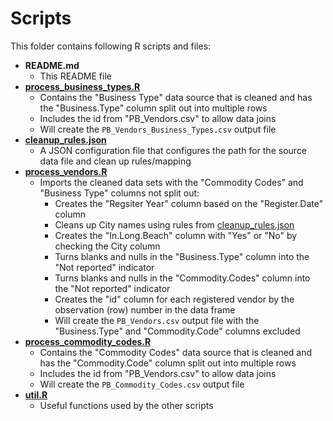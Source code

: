 # Scripts

This folder contains following R scripts and files:

  * **README.md**			                                
    - This README file
  * **[process_business_types.R](process_business_types.R)**
    - Contains the "Business Type" data source that is cleaned and has the "Business.Type" column split out into multiple rows
    - Includes the id from "PB_Vendors.csv" to allow data joins
    - Will create the `PB_Vendors_Business_Types.csv` output file
  * **[cleanup_rules.json](cleanup_rules.json)**
    - A JSON configuration file that configures the path for the source data file and clean up rules/mapping
  * **[process_vendors.R](process_vendors.R)**
    - Imports the cleaned data sets with the "Commodity Codes" and "Business Type" columns not split out:
      - Creates the "Regsiter Year" column based on the "Register.Date" column
      - Cleans up City names using rules from [cleanup_rules.json](cleanup_rules.json)
      - Creates the "In.Long.Beach" column with "Yes" or "No" by checking the City column
      - Turns blanks and nulls in the "Business.Type" column into the "Not reported" indicator
      - Turns blanks and nulls in the "Commodity.Codes" column into the "Not reported" indicator
      - Creates the "id" column for each registered vendor by the observation (row) number in the data frame
      - Will create the `PB_Vendors.csv` output file with the "Business.Type" and "Commodity.Code" columns excluded
  * **[process_commodity_codes.R](process_commodity_codes.R)**
      - Contains the "Commodity Codes" data source that is cleaned and has the "Commodity.Code" column split out into multiple rows
      - Includes the id from "PB_Vendors.csv" to allow data joins
      - Will create the `PB_Commodity_Codes.csv` output file
  * **[util.R](util.R)**
    - Useful functions used by the other scripts

